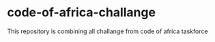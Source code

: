 # code-of-africa-challange
This repository is combining all challange from code of africa taskforce
